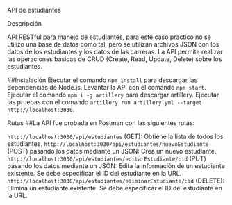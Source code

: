 API de estudiantes

Descripción

API RESTful para manejo de estudiantes, para este caso practico no se utilizo una base de datos como tal, pero se utilizan archivos JSON con los datos de los estudiantes y los datos de las carreras. La API permite realizar las operaciones básicas de CRUD (Create, Read, Update, Delete) sobre los estudiantes.

##Instalación
Ejecutar el comando `npm install` para descargar las dependencias de Node.js.
Levantar la API con el comando `npm start`.
Ejecutar el comando `npm i -g artillery` para descargar artillery.
Ejecutar las pruebas con el comando `artillery run artillery.yml --target http://localhost:3030`.

Rutas
##La API fue probada en Postman con las siguientes rutas:

`http://localhost:3030/api/estudiantes` (GET): Obtiene la lista de todos los estudiantes.
`http://localhost:3030/api/estudiantes/nuevoEstudiante` (POST) pasando los datos mediante un JSON: Crea un nuevo estudiante.
`http://localhost:3030/api/estudiantes/editarEstudiante/:id` (PUT) pasando los datos mediante un JSON: Edita la información de un estudiante existente. Se debe especificar el ID del estudiante en la URL.
`http://localhost:3030/api/estudiantes/eliminarEstudiante/:id` (DELETE): Elimina un estudiante existente. Se debe especificar el ID del estudiante en la URL.